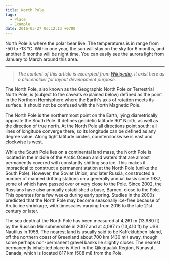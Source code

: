 ```yaml
---
title: North Pole
tags:
  - Place
  - Example
date: 2016-03-27 06:12:13 +0700
---
```


North Pole is where the polar bear live. The temperatures is in range from -50 to -13 °C. Within one year, the sun will stay on the sky for 6 months, and another 6 months will be night time. You can easily see the aurora light from January to March around this area.

---

> *The content of this article is excerpted from [Wikipedia][wiki north pole]. It exist here as a placeholder for layout development purpose.*

The North Pole, also known as the Geographic North Pole or Terrestrial North Pole, is (subject to the caveats explained below) defined as the point in the Northern Hemisphere where the Earth's axis of rotation meets its surface. It should not be confused with the North Magnetic Pole.

The North Pole is the northernmost point on the Earth, lying diametrically opposite the South Pole. It defines geodetic latitude 90° North, as well as the direction of true north. At the North Pole all directions point south; all lines of longitude converge there, so its longitude can be defined as any degree value. Along tight latitude circles, counterclockwise is east and clockwise is west.

While the South Pole lies on a continental land mass, the North Pole is located in the middle of the Arctic Ocean amid waters that are almost permanently covered with constantly shifting sea ice. This makes it impractical to construct a permanent station at the North Pole (unlike the South Pole). However, the Soviet Union, and later Russia, constructed a number of manned drifting stations on a generally annual basis since 1937, some of which have passed over or very close to the Pole. Since 2002, the Russians have also annually established a base, Barneo, close to the Pole. This operates for a few weeks during early spring. Studies in the 2000s predicted that the North Pole may become seasonally ice-free because of Arctic ice shrinkage, with timescales varying from 2016 to the late 21st century or later.

The sea depth at the North Pole has been measured at 4,261 m (13,980 ft) by the Russian Mir submersible in 2007 and at 4,087 m (13,410 ft) by USS Nautilus in 1958. The nearest land is usually said to be Kaffeklubben Island, off the northern coast of Greenland about 700 km (430 mi) away, though some perhaps non-permanent gravel banks lie slightly closer. The nearest permanently inhabited place is Alert in the Qikiqtaaluk Region, Nunavut, Canada, which is located 817 km (508 mi) from the Pole.


[wiki north pole]: https://en.wikipedia.org/wiki/North_Pole
